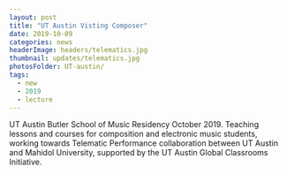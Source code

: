 ```yaml
---
layout: post
title: "UT Austin Visting Composer"
date: 2019-10-09
categories: news
headerImage: headers/telematics.jpg
thumbnail: updates/telematics.jpg
photosFolder: UT-austin/
tags:
  - new
  - 2019
  - lecture
---
```

UT Austin Butler School of Music Residency October 2019. Teaching lessons and courses for composition and electronic music students, working towards Telematic Performance collaboration between UT Austin and Mahidol University, supported by the UT Austin Global Classrooms Initiative.
